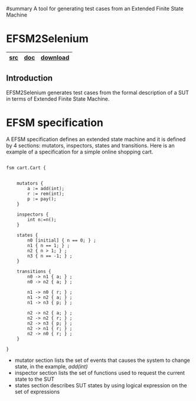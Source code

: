 ﻿#summary A tool for generating test cases from an Extended Finite State Machine

# EFSM2Selenium #

| [src](http://code.google.com/p/fittest/source/browse/#svn%2Ftrunk%2FITE%20Components%20standalone%2FModel%20%20Inference%20and%20Transformer%20tools%2FEFSM-based%2FEFSM2Selenium) | [doc](https://drive.google.com/folderview?id=0B7MhSggBoW95ZjhKNVVPaUJFTmM&usp=sharing) | [download](https://drive.google.com/folderview?id=0B7MhSggBoW95ZjhKNVVPaUJFTmM&usp=sharing) |
|:-----------------------------------------------------------------------------------------------------------------------------------------------------------------------------------|:---------------------------------------------------------------------------------------|:--------------------------------------------------------------------------------------------|

## Introduction ##

EFSM2Selenium generates test cases from the formal description of a SUT in terms of Extended Finite State Machine.

# EFSM specification #

A EFSM specification defines an extended state machine and it is defined by 4 sections: mutators, inspectors, states and transitions.
Here is an example of a specification for a simple online shopping cart.

```

fsm cart.Cart {


    mutators {
        a := add(int);
        r := rem(int);
        p := pay();
    }

    inspectors {
        int n:=n();
    }

    states {
        n0 [initial] { n == 0; } ;
        n1 { n == 1; } ;
        n2 { n > 1; } ;
        n3 { n == -1; } ;
    }
    
    transitions {
        n0 -> n1 { a; } ;
        n0 -> n2 { a; } ;

        n1 -> n0 { r; } ;
        n1 -> n2 { a; } ;
        n1 -> n3 { p; } ;

        n2 -> n2 { a; } ;
        n2 -> n2 { r; } ;
        n2 -> n3 { p; } ;
        n2 -> n1 { r; } ;
        n2 -> n0 { r; } ;
    }

}

```

  * mutator section lists the set of events that causes the system to change state, in the example, _add(int)_
  * inspector section lists the set of functions used to request the current state to the SUT
  * states section describes SUT states by using logical expression on the set of expressions